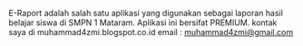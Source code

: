 E-Raport adalah salah satu aplikasi yang digunakan sebagai laporan hasil belajar siswa di SMPN 1 Mataram.
Aplikasi ini bersifat PREMIUM.
kontak saya di muhammad4zmi.blogspot.co.id
email : muhammad4zmi@gmail.com
